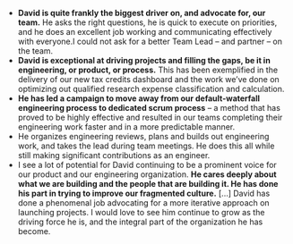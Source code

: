 - **David is quite frankly the biggest driver on, and advocate for, our team.** He asks the right questions, he is quick to execute on priorities, and he does an excellent job working and communicating effectively with everyone.I could not ask for a better Team Lead – and partner – on the team.
- **David is exceptional at driving projects and filling the gaps, be it in engineering, or product, or process.** This has been exemplified in the delivery of our new tax credits dashboard and the work we’ve done on optimizing out qualified research expense classification and calculation.
- **He has led a campaign to move away from our default-waterfall engineering process to dedicated scrum process** – a method that has proved to be highly effective and resulted in our teams completing their engineering work faster and in a more predictable manner.
- He organizes engineering reviews, plans and builds out engineering work, and takes the lead during team meetings. He does this all while still making significant contributions as an engineer.
- I see a lot of potential for David continuing to be a prominent voice for our product and our engineering organization. **He cares deeply about what we are building and the people that are building it. He has done his part in trying to improve our fragmented culture.** [...] David has done a phenomenal job advocating for a more iterative approach on launching projects. I would love to see him continue to grow as the driving force he is, and the integral part of the organization he has become.
